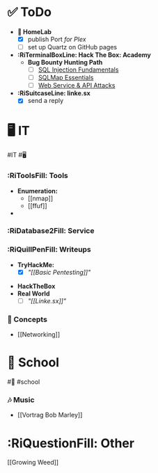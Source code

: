 # ✅ ToDo
- **🧪 HomeLab**
	- [x] publish Port _for Plex_
	- [ ] set up Quartz on GitHub pages
- **:RiTerminalBoxLine: Hack The Box: Academy**
	- **Bug Bounty Hunting Path**
		- [ ] [SQL Injection Fundamentals](https://academy.hackthebox.com/module/details/33)
		- [ ] [SQLMap Essentials](https://academy.hackthebox.com/module/details/58)
		- [ ] [Web Service & API Attacks](https://academy.hackthebox.com/module/details/160) 
- **:RiSuitcaseLine: linke.sx**
	- [x] send a reply
# 🖥 IT
#IT #🖥
### :RiToolsFill: Tools
*  **Enumeration:**
	* [[nmap]]
	* [[ffuf]]
* 


### :RiDatabase2Fill: Service

### :RiQuillPenFill: Writeups
* **TryHackMe:**
	- [x] _"[[Basic Pentesting]]"_
- **HackTheBox**
- **Real World**
	- [ ] _"[[Linke.sx]]"_
### 🤔 Concepts
- [[Networking]]




# 🏫 School
#🏫 #school 
### 🎶 Music
 * [[Vortrag  Bob Marley]] 

# :RiQuestionFill: Other
[[Growing Weed]] 